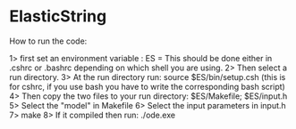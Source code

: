 # ElasticString
How to run the code:

1> first set an environment variable : ES = <wherver you checked-out the code> 
   This should be done either in .cshrc or .bashrc depending on which shell you are using. 
2> Then select a run directory. 
3> At the run directory run:  source $ES/bin/setup.csh
(this is for cshrc, if you use bash you have to write the corresponding bash script)
4> Then copy the two files to your run directory: $ES/Makefile; $ES/input.h 
5> Select the "model" in Makefile
6> Select the input parameters in input.h
7> make 
8> If it compiled then run: ./ode.exe 
 
